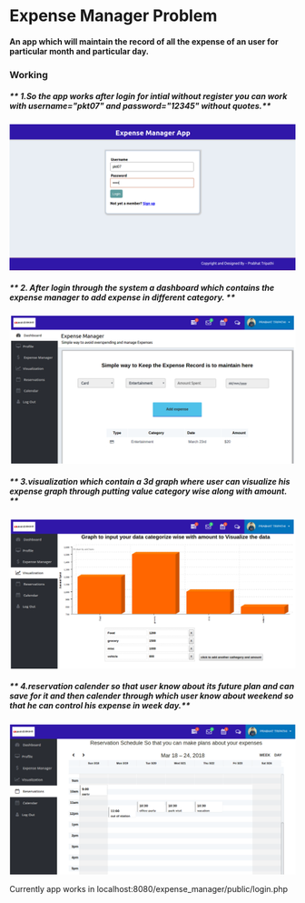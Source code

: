 # **Expense Manager Problem**
#### An app which will maintain the record of all the expense of an user for particular month and particular day.

### Working
##### ** 1.So the app works after login for intial without register you can work with username="pkt07" and password="12345" without quotes.**

![alt text](https://github.com/pkt07/expense_manager/blob/master/screenshot/login.png)

##### ** 2. After login through the system a dashboard which contains the expense manager to add expense in different category. **

![alt text](https://github.com/pkt07/expense_manager/blob/master/screenshot/dashboard.png)

##### ** 3.visualization which contain a 3d graph where user can visualize his expense graph through putting value category wise along with amount. **

![alt text](https://github.com/pkt07/expense_manager/blob/master/screenshot/visual.png)

##### ** 4.reservation calender so that user know about its future plan and can save for it and then calender through which user know about weekend so that he can control his expense in week day.**

![alt text](https://github.com/pkt07/expense_manager/blob/master/screenshot/reservation.png)

Currently app works in 
localhost:8080/expense_manager/public/login.php

